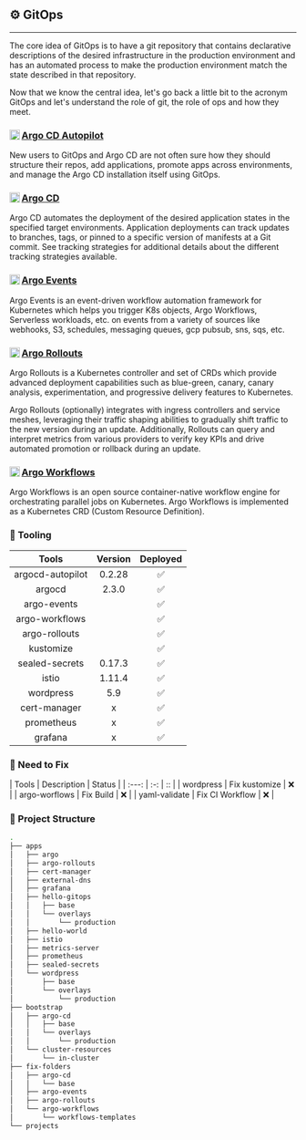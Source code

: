 ## ⚙️ GitOps
----

The core idea of GitOps is to have a git repository that contains declarative descriptions of the desired infrastructure in the production environment and has an automated process to make the production environment match the state described in that repository.

Now that we know the central idea, let's go back a little bit to the acronym GitOps and let's understand the role of git, the role of ops and how they meet.

### <img align="left" alt="Git" width="18px" src="https://cncf-branding.netlify.app/img/projects/argo/icon/color/argo-icon-color.svg" /> [Argo CD Autopilot](https://argocd-autopilot.readthedocs.io/en/stable/)

New users to GitOps and Argo CD are not often sure how they should structure their repos, add applications, promote apps across environments, and manage the Argo CD installation itself using GitOps.

### <img align="left" alt="Git" width="18px" src="https://cncf-branding.netlify.app/img/projects/argo/icon/color/argo-icon-color.svg" /> [Argo CD](https://argo-cd.readthedocs.io/en/stable/)

Argo CD automates the deployment of the desired application states in the specified target environments. Application deployments can track updates to branches, tags, or pinned to a specific version of manifests at a Git commit. See tracking strategies for additional details about the different tracking strategies available.

### <img align="left" alt="Git" width="18px" src="https://cncf-branding.netlify.app/img/projects/argo/icon/color/argo-icon-color.svg" /> [Argo Events](https://argoproj.github.io/argo-events/)

Argo Events is an event-driven workflow automation framework for Kubernetes which helps you trigger K8s objects, Argo Workflows, Serverless workloads, etc. on events from a variety of sources like webhooks, S3, schedules, messaging queues, gcp pubsub, sns, sqs, etc.

### <img align="left" alt="Git" width="18px" src="https://cncf-branding.netlify.app/img/projects/argo/icon/color/argo-icon-color.svg" /> [Argo Rollouts](https://argoproj.github.io/argo-rollouts/)

Argo Rollouts is a Kubernetes controller and set of CRDs which provide advanced deployment capabilities such as blue-green, canary, canary analysis, experimentation, and progressive delivery features to Kubernetes.

Argo Rollouts (optionally) integrates with ingress controllers and service meshes, leveraging their traffic shaping abilities to gradually shift traffic to the new version during an update. Additionally, Rollouts can query and interpret metrics from various providers to verify key KPIs and drive automated promotion or rollback during an update.

### <img align="left" alt="Git" width="18px" src="https://cncf-branding.netlify.app/img/projects/argo/icon/color/argo-icon-color.svg" /> [Argo Workflows](https://argoproj.github.io/argo-workflows/)

Argo Workflows is an open source container-native workflow engine for orchestrating parallel jobs on Kubernetes. Argo Workflows is implemented as a Kubernetes CRD (Custom Resource Definition).

### 🔩 Tooling


|      Tools       | Version | Deployed |
| :--: | :-: | :--: |
| argocd-autopilot | 0.2.28  |    ✅    |
|      argocd      |  2.3.0  |    ✅    |
|   argo-events    |         |    ✅    |
|  argo-workflows  |         |    ✅    |
|  argo-rollouts   |         |    ✅    |
|    kustomize     |         |    ✅    |
|  sealed-secrets  | 0.17.3  |    ✅    |
|      istio       | 1.11.4  |    ✅    |
|    wordpress     |   5.9   |    ✅    |
|   cert-manager   |    x    |    ✅    |
|    prometheus    |    x    |    ✅    |
|     grafana      |    x    |    ✅    |

### 🔨 Need to Fix


|     Tools     |   Description   | Status |
| :---: | :-: | :: |
|   wordpress   |  Fix kustomize  |   ❌    |
| argo-worflows |    Fix Build    |   ❌    |
| yaml-validate | Fix CI Workflow |   ❌    |

### 🌳 Project Structure

````bash
.
├── apps
│   ├── argo
│   ├── argo-rollouts
│   ├── cert-manager
│   ├── external-dns
│   ├── grafana
│   ├── hello-gitops
│   │   ├── base
│   │   └── overlays
│   │       └── production
│   ├── hello-world
│   ├── istio
│   ├── metrics-server
│   ├── prometheus
│   ├── sealed-secrets
│   └── wordpress
│       ├── base
│       └── overlays
│           └── production
├── bootstrap
│   ├── argo-cd
│   │   ├── base
│   │   └── overlays
│   │       └── production
│   └── cluster-resources
│       └── in-cluster
├── fix-folders
│   ├── argo-cd
│   │   └── base
│   ├── argo-events
│   ├── argo-rollouts
│   └── argo-workflows
│       └── workflows-templates
└── projects
````